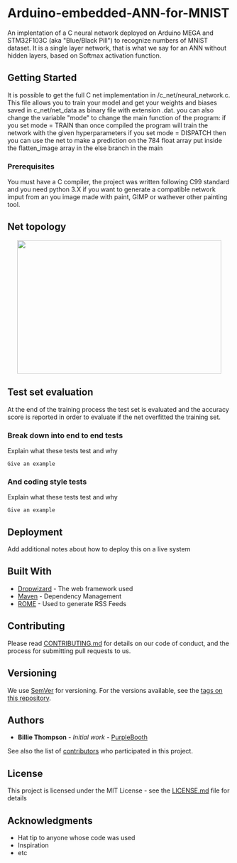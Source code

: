 # Arduino-embedded-ANN-for-MNIST
An implentation of a C neural network deployed on Arduino MEGA and STM32F103C (aka "Blue/Black Pill") to recognize numbers of MNIST dataset. It is a single layer network, that is what we say for an ANN without hidden layers, based on Softmax activation function.

## Getting Started

It is possible to get the full C net implementation in /c_net/neural_network.c. This file allows you to train your model and get your weights and biases saved in c_net/net_data as binary file with extension .dat. you can also change the variable "mode" to change the main function of the program:
  if you set mode = TRAIN than once compiled the program will train the network with the given hyperparameters
  if you set mode = DISPATCH then you can use the net to make a prediction on the 784 float array put inside the flatten_image array in the else branch in the main 

### Prerequisites

You must have a C compiler, the project was written following C99 standard and you need python 3.X if you want to generate a compatible network imput from an you image made with paint, GIMP or wathever other painting tool.

## Net topology 
<p align="center">
  <img width="460" height="300" src="https://www.filepicker.io/api/file/yqw897JzTdaXecwh7cj0?policy=eyJoYW5kbGUiOiJ5cXc4OTdKelRkYVhlY3doN2NqMCIsImV4cGlyeSI6MTU4OTI4MDU2OSwiY2FsbCI6WyJyZWFkIl19&signature=1c75e8bb8b2b92f80240ea692a5f7b5676f68033bc1dcb489b53b50a2545306c">
</p>



## Test set evaluation 

At the end of the training process the test set is evaluated and the accuracy score is reported in order to evaluate if the net overfitted the training set.

### Break down into end to end tests

Explain what these tests test and why

```
Give an example
```

### And coding style tests

Explain what these tests test and why

```
Give an example
```

## Deployment

Add additional notes about how to deploy this on a live system

## Built With

* [Dropwizard](http://www.dropwizard.io/1.0.2/docs/) - The web framework used
* [Maven](https://maven.apache.org/) - Dependency Management
* [ROME](https://rometools.github.io/rome/) - Used to generate RSS Feeds

## Contributing

Please read [CONTRIBUTING.md](https://gist.github.com/PurpleBooth/b24679402957c63ec426) for details on our code of conduct, and the process for submitting pull requests to us.

## Versioning

We use [SemVer](http://semver.org/) for versioning. For the versions available, see the [tags on this repository](https://github.com/your/project/tags). 

## Authors

* **Billie Thompson** - *Initial work* - [PurpleBooth](https://github.com/PurpleBooth)

See also the list of [contributors](https://github.com/your/project/contributors) who participated in this project.

## License

This project is licensed under the MIT License - see the [LICENSE.md](LICENSE.md) file for details

## Acknowledgments

* Hat tip to anyone whose code was used
* Inspiration
* etc
